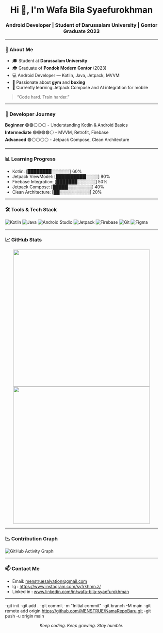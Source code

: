 <h1 align="center">Hi 👋, I'm Wafa Bila Syaefurokhman</h1>
<h3 align="center">Android Developer | Student of Darussalam University | Gontor Graduate 2023</h3>

---

### 🧠 About Me

- 🎓 Student at **Darussalam University**
- 🎓 Graduate of **Pondok Modern Gontor** (2023)
- 💻 Android Developer — Kotlin, Java, Jetpack, MVVM
- 🥊 Passionate about **gym** and **boxing**
- 🚀 Currently learning Jetpack Compose and AI integration for mobile

> “Code hard. Train harder.”

---

### 🚀 Developer Journey

**Beginner** 🟢🟢⚪⚪⚪ - Understanding Kotlin & Android Basics  
**Intermediate** 🟢🟢🟢🟢⚪ - MVVM, Retrofit, Firebase  
**Advanced** 🟢⚪⚪⚪⚪ - Jetpack Compose, Clean Architecture

---

### 📊 Learning Progress

- Kotlin: [████████░░░░░░] 60%  
- Jetpack ViewModel: [██████████░░░░] 80%  
- Firebase Integration: [███████░░░░░░] 50%  
- Jetpack Compose: [█████░░░░░░░░] 40%  
- Clean Architecture: [██░░░░░░░░░░] 20%

---

### 🛠️ Tools & Tech Stack

![Kotlin](https://img.shields.io/badge/Kotlin-Intermediate-blue?logo=kotlin)
![Java](https://img.shields.io/badge/Java-Intermediate-orange?logo=java)
![Android Studio](https://img.shields.io/badge/Android_Studio-Tools-green?logo=androidstudio)
![Jetpack](https://img.shields.io/badge/Jetpack-Libraries-blueviolet?logo=android)
![Firebase](https://img.shields.io/badge/Firebase-Learning-yellow?logo=firebase)
![Git](https://img.shields.io/badge/Git-CLI-orange?logo=git)
![Figma](https://img.shields.io/badge/Figma-UI/UX-red?logo=figma)

---

### 📈 GitHub Stats

<p align="center">
  <img src="https://github-readme-stats.vercel.app/api?username=MENSTRUE&show_icons=true&theme=tokyonight" width="450"/>
  <img src="https://github-readme-streak-stats.herokuapp.com/?user=MENSTRUE&theme=tokyonight" width="450"/>
</p>

---

### 📉 Contribution Graph

![GitHub Activity Graph](https://github-readme-activity-graph.cyclic.app/graph?username=MENSTRUE&theme=tokyo-night)

---

### 📫 Contact Me

- Email: menstruesalvation@gmail.com
- Ig : https://www.instagram.com/syfrkhmn.z/
- Linked in : www.linkedin.com/in/wafa-bila-syaefurokhman

---

-git init
-git add .
-git commit -m "Initial commit"
-git branch -M main
-git remote add origin https://github.com/MENSTRUE/NamaRepoBaru.git
-git push -u origin main


<p align="center"><i>Keep coding. Keep growing. Stay humble.</i></p>

